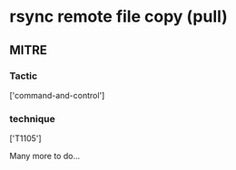 # rsync remote file copy (pull)

## MITRE

### Tactic
['command-and-control']

### technique
['T1105']

Many more to do...
